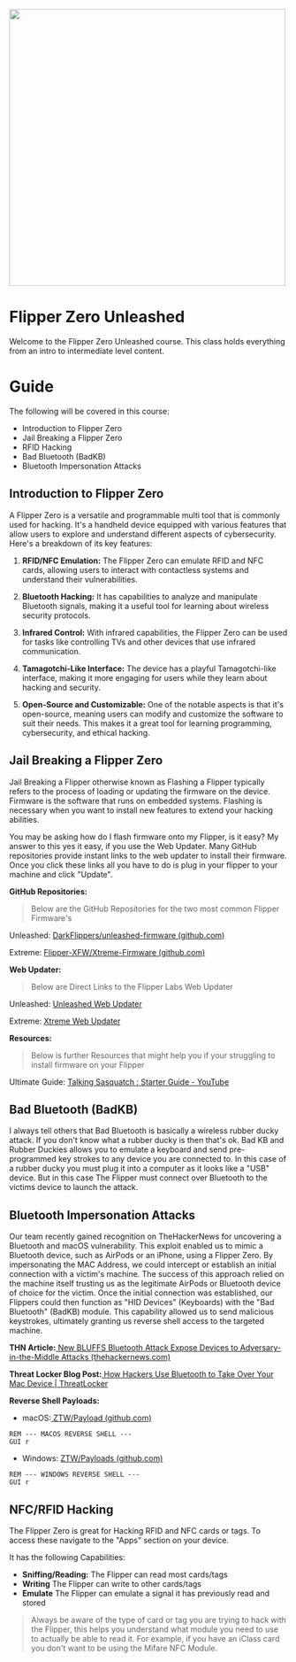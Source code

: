 <img src="/../main/Assets/ZTW_Logos_Text_only_light_wo_TL.png"  width="500" />

# Flipper Zero Unleashed

Welcome to the Flipper Zero Unleashed course. This class holds everything from an intro to intermediate level content.

# Guide

The following will be covered in this course:
 * Introduction to Flipper Zero
* Jail Breaking a Flipper Zero
* RFID Hacking
* Bad Bluetooth (BadKB)
* Bluetooth Impersonation Attacks

## Introduction to Flipper Zero

A Flipper Zero is a versatile and programmable multi tool that is commonly used for hacking. It's a handheld device equipped with various features that allow users to explore and understand different aspects of cybersecurity. Here's a breakdown of its key features:

1. **RFID/NFC Emulation:** The Flipper Zero can emulate RFID and NFC cards, allowing users to interact with contactless systems and understand their vulnerabilities.

2. **Bluetooth Hacking:** It has capabilities to analyze and manipulate Bluetooth signals, making it a useful tool for learning about wireless security protocols.

3. **Infrared Control:** With infrared capabilities, the Flipper Zero can be used for tasks like controlling TVs and other devices that use infrared communication.

4. **Tamagotchi-Like Interface:** The device has a playful Tamagotchi-like interface, making it more engaging for users while they learn about hacking and security.

6. **Open-Source and Customizable:** One of the notable aspects is that it's open-source, meaning users can modify and customize the software to suit their needs. This makes it a great tool for learning programming, cybersecurity, and ethical hacking.

## Jail Breaking a Flipper Zero

Jail Breaking a Flipper otherwise known as Flashing a Flipper typically refers to the process of loading or updating the firmware on the device. Firmware is the software that runs on embedded systems. Flashing is necessary when you want to install new features to extend your hacking abilities.

You may be asking how do I flash firmware onto my Flipper, is it easy? 
My answer to this yes it easy, if you use the Web Updater. Many GitHub repositories provide instant links to the web updater to install their firmware. Once you click these links all you have to do is plug in your flipper to your machine and click "Update".

**GitHub Repositories:**
> Below are the GitHub Repositories for the two most common Flipper Firmware's

Unleashed: [DarkFlippers/unleashed-firmware (github.com)](https://github.com/DarkFlippers/unleashed-firmware)

Extreme: [Flipper-XFW/Xtreme-Firmware (github.com)](https://github.com/Flipper-XFW/Xtreme-Firmware)

**Web Updater:**
> Below are Direct Links to the Flipper Labs Web Updater

Unleashed: [Unleashed Web Updater](https://lab.flipper.net/?url=https://unleashedflip.com/fw/unlshd-069/flipper-z-f7-update-unlshd-069.tgz&channel=release-cfw&version=unlshd-069)

Extreme: [Xtreme Web Updater](https://flipper-xtre.me/update/)

**Resources:**
> Below is further Resources that might help you if your struggling to install firmware on your Flipper

Ultimate Guide: [Talking Sasquatch : Starter Guide - YouTube](https://www.youtube.com/watch?v=12M_oHmxcCQ)

## Bad Bluetooth (BadKB)

I always tell others that Bad Bluetooth is basically a wireless rubber ducky attack. If you don't know what a rubber ducky is then that's ok. Bad KB and Rubber Duckies allows you to emulate a keyboard and send pre-programmed key strokes to any device you are connected to. In this case of a rubber ducky you must plug it into a computer as it looks like a "USB" device. But in this case The Flipper must connect over Bluetooth to the victims device to launch the attack.


## Bluetooth Impersonation Attacks

Our team recently gained recognition on TheHackerNews for uncovering a Bluetooth and macOS vulnerability. This exploit enabled us to mimic a Bluetooth device, such as AirPods or an iPhone, using a Flipper Zero. By impersonating the MAC Address, we could intercept or establish an initial connection with a victim's machine. The success of this approach relied on the machine itself trusting us as the legitimate AirPods or Bluetooth device of choice for the victim. Once the initial connection was established, our Flippers could then function as "HID Devices" (Keyboards) with the "Bad Bluetooth" (BadKB) module. This capability allowed us to send malicious keystrokes, ultimately granting us reverse shell access to the targeted machine.

**THN Article:**[ New BLUFFS Bluetooth Attack Expose Devices to Adversary-in-the-Middle Attacks (thehackernews.com)](https://thehackernews.com/2023/12/new-bluffs-bluetooth-attack-expose.html)

**Threat Locker Blog Post:**[ How Hackers Use Bluetooth to Take Over Your Mac Device | ThreatLocker](https://www.threatlocker.com/blog/mac-bluetooth-impersonation-attacks)

**Reverse Shell Payloads:**
* macOS:[ ZTW/Payload (github.com)](https://github.com/ThreatLockerIvan/ZTW24/blob/main/Flipper-Zero-Unleashed/Payloads/macos-reverseshell-payload.txt)
~~~
REM --- MACOS REVERSE SHELL ---
GUI r
~~~
* Windows: [ZTW/Payloads (github.com)](https://github.com/ThreatLockerIvan/ZTW24/blob/main/Flipper-Zero-Unleashed/Payloads/windows-revershell-payload.txc)
~~~
REM --- WINDOWS REVERSE SHELL ---
GUI r
~~~

##  NFC/RFID Hacking
The Flipper Zero is great for Hacking RFID and NFC cards or tags. To access these navigate to the "Apps" section on your device.

It has the following Capabilities:
* **Sniffing/Reading:**  The Flipper can read most cards/tags
* **Writing**  The Flipper can write to other cards/tags
* **Emulate** The Flipper can emulate a signal it has previously read and stored 

> Always be aware of the type of card or tag you are trying to hack with the Flipper, this helps you understand what module you need to use to actually be able to read it. For example, if you have an iClass card you don't want to be using the Mifare NFC Module.
